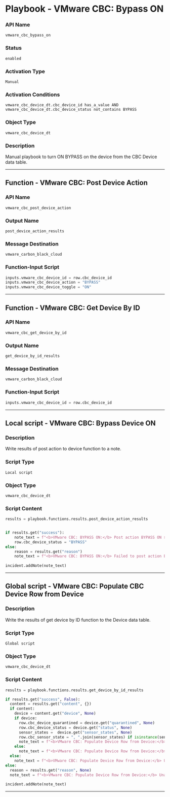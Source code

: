 <!--
    DO NOT MANUALLY EDIT THIS FILE
    THIS FILE IS AUTOMATICALLY GENERATED WITH resilient-sdk codegen
    Generated with resilient-sdk v52.0.0.0.927
-->

# Playbook - VMware CBC: Bypass ON

### API Name
`vmware_cbc_bypass_on`

### Status
`enabled`

### Activation Type
`Manual`

### Activation Conditions
`vmware_cbc_device_dt.cbc_device_id has_a_value AND vmware_cbc_device_dt.cbc_device_status not_contains BYPASS`

### Object Type
`vmware_cbc_device_dt`

### Description
Manual playbook to turn ON BYPASS on the device from the CBC Device data table.


---
## Function - VMware CBC: Post Device Action

### API Name
`vmware_cbc_post_device_action`

### Output Name
`post_device_action_results`

### Message Destination
`vmware_carbon_black_cloud`

### Function-Input Script
```python
inputs.vmware_cbc_device_id = row.cbc_device_id
inputs.vmware_cbc_device_action = "BYPASS"
inputs.vmware_cbc_device_toggle = "ON"
```

---
## Function - VMware CBC: Get Device By ID

### API Name
`vmware_cbc_get_device_by_id`

### Output Name
`get_device_by_id_results`

### Message Destination
`vmware_carbon_black_cloud`

### Function-Input Script
```python
inputs.vmware_cbc_device_id = row.cbc_device_id
```

---

## Local script - VMware CBC: Bypass Device ON

### Description
Write results of post action to  device function to a note.

### Script Type
`Local script`

### Object Type
`vmware_cbc_device_dt`

### Script Content
```python
results = playbook.functions.results.post_device_action_results


if results.get("success"):
    note_text = f"<b>VMware CBC: BYPASS ON:</b> Post action BYPASS ON successful."
    row.cbc_device_status = "BYPASS"
else:
    reason = results.get("reason")
    note_text = f"<b>VMware CBC: BYPASS ON:</b> Failed to post action BYPASS ON: {reason}."
  
incident.addNote(note_text)
```

---
## Global script - VMware CBC: Populate CBC Device Row from Device

### Description
Write the results of get device by ID function to the Device data table.

### Script Type
`Global script`

### Object Type
`vmware_cbc_device_dt`

### Script Content
```python
results = playbook.functions.results.get_device_by_id_results

if results.get("success", False):
  content = results.get("content", {})
  if content:
    device = content.get("device", None)
    if device:
      row.cbc_device_quarantined = device.get("quarantined", None)
      row.cbc_device_status = device.get("status", None)
      sensor_states =  device.get("sensor_states", None) 
      row.cbc_sensor_state = ", ".join(sensor_states) if isinstance(sensor_states, list) else None
      note_text = f"<b>VMware CBC: Populate Device Row from Device:</b> Update complete."
    else:
      note_text = f"<b>VMware CBC: Populate Device Row from Device:</b> Unable to get device data to update CBC Device data table."
  else:
    note_text = f"<b>VMware CBC: Populate Device Row from Device:</b> Unable to get device data to update CBC Device data table - no content."
else:
  reason = results.get("reason", None)
  note_text = f"<b>VMware CBC: Populate Device Row from Device:</b> Unable to get device data to update CBC Device data table.<br> reason: {reason}"
  
incident.addNote(note_text)

```

---

